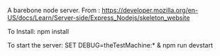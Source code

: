 A barebone node server.
From : https://developer.mozilla.org/en-US/docs/Learn/Server-side/Express_Nodejs/skeleton_website

To Install:
   npm install

To start the server:
   SET DEBUG=theTestMachine:* & npm run devstart

